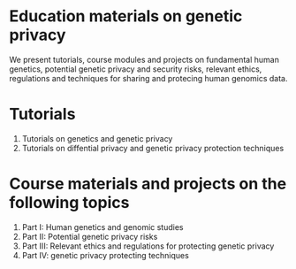 # Education materials on genetic privacy
We present tutorials, course modules and projects on fundamental human genetics, potential genetic privacy and security risks, relevant ethics, regulations and techniques for sharing and protecing human genomics data.

# Tutorials
1. Tutorials on genetics and genetic privacy
2. Tutorials on diffential privacy and genetic privacy protection techniques

# Course materials and projects on the following topics
1. Part I: Human genetics and genomic studies
2. Part II: Potential genetic privacy risks
3. Part III: Relevant ethics and regulations for protecting genetic privacy
4. Part IV: genetic privacy protecting techniques
